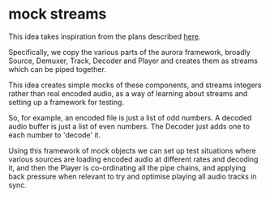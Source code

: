 mock streams
============

This idea takes inspiration from the plans described 
[here](https://github.com/audiocogs/aurora.js/issues/170).

Specifically, we copy the various parts of the aurora framework, broadly
Source, Demuxer, Track, Decoder and Player and creates them as streams which
can be piped together.

This idea creates simple mocks of these components, and streams integers rather
than real encoded audio, as a way of learning about streams and setting up a
framework for testing.

So, for example, an encoded file is just a list of odd numbers. A decoded
audio buffer is just a list of even numbers. The Decoder just adds one to each
number to 'decode' it.

Using this framework of mock objects we can set up test situations where
various sources are loading encoded audio at different rates and decoding it,
and then the Player is co-ordinating all the pipe chains, and applying
back pressure when relevant to try and optimise playing all audio tracks in
sync.